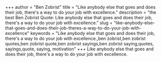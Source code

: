 +++
author = "Ben Zobrist"
title = "Like anybody else that goes and does their job, there's a way to do your job with excellence."
description = "the best Ben Zobrist Quote: Like anybody else that goes and does their job, there's a way to do your job with excellence."
slug = "like-anybody-else-that-goes-and-does-their-job-theres-a-way-to-do-your-job-with-excellence"
keywords = "Like anybody else that goes and does their job, there's a way to do your job with excellence.,ben zobrist,ben zobrist quotes,ben zobrist quote,ben zobrist sayings,ben zobrist saying,quotes, sayings,quote, saying, motivation"
+++
Like anybody else that goes and does their job, there's a way to do your job with excellence.
